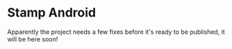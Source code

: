 # Stamp Android

Apparently the project needs a few fixes before it's ready to be published, it will be here soon!
